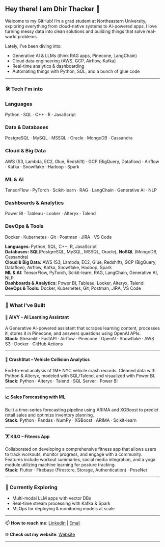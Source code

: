 ## Hey there! I am Dhir Thacker 👋

Welcome to my GitHub! I’m a grad student at Northeastern University, exploring everything from cloud-native systems to AI-powered apps. I love turning messy data into clean solutions and building things that solve real-world problems.

Lately, I’ve been diving into:
- Generative AI & LLMs (think RAG apps, Pinecone, LangChain)
- Cloud data engineering (AWS, GCP, Airflow, Kafka)
- Real-time analytics & dashboarding
- Automating things with Python, SQL, and a bunch of glue code

---

### 🛠️ Tech I'm into

### Languages  
Python · SQL · C++ · R · JavaScript
### Data & Databases  
PostgreSQL · MySQL · MSSQL · Oracle · MongoDB · Cassandra
### Cloud & Big Data  
AWS (S3, Lambda, EC2, Glue, Redshift) · GCP (BigQuery, Dataflow) · Airflow · Kafka · Snowflake · Hadoop · Spark
### ML & AI  
TensorFlow · PyTorch · Scikit-learn · RAG · LangChain · Generative AI · NLP
### Dashboards & Analytics  
Power BI · Tableau · Looker · Alteryx · Talend
### DevOps & Tools  
Docker · Kubernetes · Git · Postman · JIRA · VS Code

**Languages:** Python, SQL, C++, R, JavaScript  
**Databases:** **SQL**(PostgreSQL, MySQL, MSSQL, Oracle), **NoSQL** (MongoDB, Cassandra)  
**Cloud & Big Data:** AWS (S3, Lambda, EC2, Glue, Redshift), GCP (BigQuery, Dataflow), Airflow, Kafka, Snowflake, Hadoop, Spark  
**ML & AI:** TensorFlow, PyTorch, Scikit-learn, RAG, LangChain, Generative AI, NLP  
**Dashboards & Analytics:** Power BI, Tableau, Looker, Alteryx, Talend  
**DevOps & Tools:** Docker, Kubernetes, Git, Postman, JIRA, VS Code

---

### 🚀 What I've Built

#### 🧠 AIVY – AI Learning Assistant  
A Generative AI-powered assistant that scrapes learning content, processes it, stores it in Pinecone, and answers questions using OpenAI APIs.  
**Stack:** Streamlit · FastAPI · Airflow · Pinecone · OpenAI · Snowflake · AWS S3 · Docker · GitHub Actions

---

#### 🚦 CrashStat – Vehicle Collision Analytics  
End-to-end analysis of 1M+ NYC vehicle crash records. Cleaned data with Python & Alteryx, modeled with SQL/Talend, and visualized with Power BI.  
**Stack:** Python · Alteryx · Talend · SQL Server · Power BI

---

#### 📈 Sales Forecasting with ML  
Built a time-series forecasting pipeline using ARIMA and XGBoost to predict retail sales and optimize inventory planning.  
**Stack:** Python · Pandas · NumPy · XGBoost · ARIMA · Scikit-learn

---

#### 🏋️ KILO – Fitness App  
Collaborated on developing a comprehensive fitness app that allows users to track workouts, monitor progress, and engage with a community. Features include workout summaries, social media integration, and a yoga module utilizing machine learning for posture tracking.  
**Stack:** Flutter · Firebase (Firestore, Storage, Authentication) · PoseNet

---

### 🌱 Currently Exploring

- Multi-modal LLM apps with vector DBs
- Real-time stream processing with Kafka & Spark
- MLOps for deploying & monitoring models at scale

---

📫 **How to reach me**: [LinkedIn][1] | [Email][2]

🌐 **Check out my website**: [Website][3]

[1]: http://linkedin.com/in/dhirthacker7/  "LinkedIn"
[2]: mailto:dhirthacker7@gmail.com   "Email"
[3]: https://tulip-krill-364.notion.site/Dhir-Thacker-170ce8174b498085b60edcd32c3b9338  "Website"

---

<!---
dhirthacker7/dhirthacker7 is a ✨ special ✨ repository because its `README.md` (this file) appears on your GitHub profile.
--->
